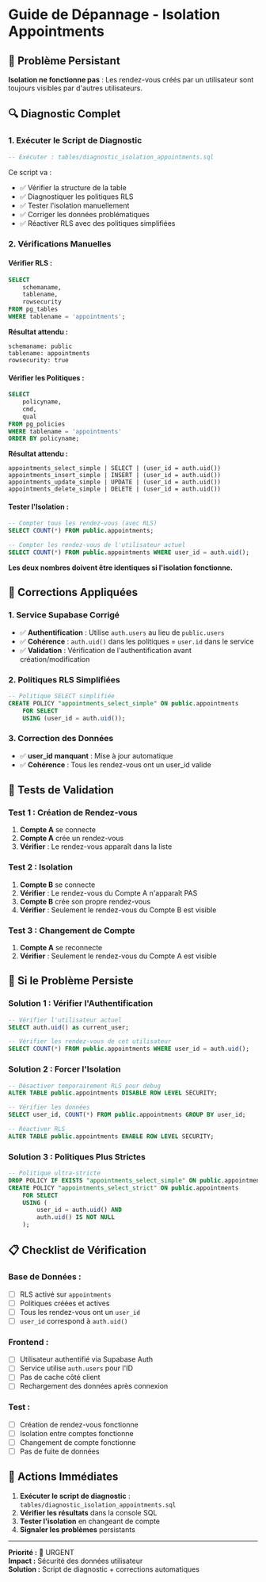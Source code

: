 # Guide de Dépannage - Isolation Appointments

## 🚨 Problème Persistant

**Isolation ne fonctionne pas** : Les rendez-vous créés par un utilisateur sont toujours visibles par d'autres utilisateurs.

## 🔍 Diagnostic Complet

### 1. **Exécuter le Script de Diagnostic**
```sql
-- Exécuter : tables/diagnostic_isolation_appointments.sql
```

Ce script va :
- ✅ Vérifier la structure de la table
- ✅ Diagnostiquer les politiques RLS
- ✅ Tester l'isolation manuellement
- ✅ Corriger les données problématiques
- ✅ Réactiver RLS avec des politiques simplifiées

### 2. **Vérifications Manuelles**

#### **Vérifier RLS :**
```sql
SELECT 
    schemaname,
    tablename,
    rowsecurity
FROM pg_tables 
WHERE tablename = 'appointments';
```

**Résultat attendu :**
```
schemaname: public
tablename: appointments
rowsecurity: true
```

#### **Vérifier les Politiques :**
```sql
SELECT 
    policyname,
    cmd,
    qual
FROM pg_policies 
WHERE tablename = 'appointments'
ORDER BY policyname;
```

**Résultat attendu :**
```
appointments_select_simple | SELECT | (user_id = auth.uid())
appointments_insert_simple | INSERT | (user_id = auth.uid())
appointments_update_simple | UPDATE | (user_id = auth.uid())
appointments_delete_simple | DELETE | (user_id = auth.uid())
```

#### **Tester l'Isolation :**
```sql
-- Compter tous les rendez-vous (avec RLS)
SELECT COUNT(*) FROM public.appointments;

-- Compter les rendez-vous de l'utilisateur actuel
SELECT COUNT(*) FROM public.appointments WHERE user_id = auth.uid();
```

**Les deux nombres doivent être identiques si l'isolation fonctionne.**

## 🔧 Corrections Appliquées

### 1. **Service Supabase Corrigé**
- ✅ **Authentification** : Utilise `auth.users` au lieu de `public.users`
- ✅ **Cohérence** : `auth.uid()` dans les politiques = `user.id` dans le service
- ✅ **Validation** : Vérification de l'authentification avant création/modification

### 2. **Politiques RLS Simplifiées**
```sql
-- Politique SELECT simplifiée
CREATE POLICY "appointments_select_simple" ON public.appointments
    FOR SELECT
    USING (user_id = auth.uid());
```

### 3. **Correction des Données**
- ✅ **user_id manquant** : Mise à jour automatique
- ✅ **Cohérence** : Tous les rendez-vous ont un user_id valide

## 🎯 Tests de Validation

### **Test 1 : Création de Rendez-vous**
1. **Compte A** se connecte
2. **Compte A** crée un rendez-vous
3. **Vérifier** : Le rendez-vous apparaît dans la liste

### **Test 2 : Isolation**
1. **Compte B** se connecte
2. **Vérifier** : Le rendez-vous du Compte A n'apparaît PAS
3. **Compte B** crée son propre rendez-vous
4. **Vérifier** : Seulement le rendez-vous du Compte B est visible

### **Test 3 : Changement de Compte**
1. **Compte A** se reconnecte
2. **Vérifier** : Seulement le rendez-vous du Compte A est visible

## 🚨 Si le Problème Persiste

### **Solution 1 : Vérifier l'Authentification**
```sql
-- Vérifier l'utilisateur actuel
SELECT auth.uid() as current_user;

-- Vérifier les rendez-vous de cet utilisateur
SELECT COUNT(*) FROM public.appointments WHERE user_id = auth.uid();
```

### **Solution 2 : Forcer l'Isolation**
```sql
-- Désactiver temporairement RLS pour debug
ALTER TABLE public.appointments DISABLE ROW LEVEL SECURITY;

-- Vérifier les données
SELECT user_id, COUNT(*) FROM public.appointments GROUP BY user_id;

-- Réactiver RLS
ALTER TABLE public.appointments ENABLE ROW LEVEL SECURITY;
```

### **Solution 3 : Politiques Plus Strictes**
```sql
-- Politique ultra-stricte
DROP POLICY IF EXISTS "appointments_select_simple" ON public.appointments;
CREATE POLICY "appointments_select_strict" ON public.appointments
    FOR SELECT
    USING (
        user_id = auth.uid() AND 
        auth.uid() IS NOT NULL
    );
```

## 📋 Checklist de Vérification

### **Base de Données :**
- [ ] RLS activé sur `appointments`
- [ ] Politiques créées et actives
- [ ] Tous les rendez-vous ont un `user_id`
- [ ] `user_id` correspond à `auth.uid()`

### **Frontend :**
- [ ] Utilisateur authentifié via Supabase Auth
- [ ] Service utilise `auth.users` pour l'ID
- [ ] Pas de cache côté client
- [ ] Rechargement des données après connexion

### **Test :**
- [ ] Création de rendez-vous fonctionne
- [ ] Isolation entre comptes fonctionne
- [ ] Changement de compte fonctionne
- [ ] Pas de fuite de données

## 🔄 Actions Immédiates

1. **Exécuter le script de diagnostic** : `tables/diagnostic_isolation_appointments.sql`
2. **Vérifier les résultats** dans la console SQL
3. **Tester l'isolation** en changeant de compte
4. **Signaler les problèmes** persistants

---

**Priorité :** 🔴 URGENT  
**Impact :** Sécurité des données utilisateur  
**Solution :** Script de diagnostic + corrections automatiques



